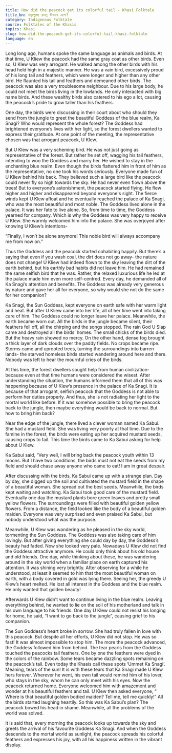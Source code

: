 ```yaml
---
title: How did the peacock get its colorful tail - Khasi Folktale
title_bn: ময়ূরপুচ্ছে রংধনু কীভাবে এলো?
category: Indigenous Folktale
source: Folktales of the Khasis
topics: Khasi
slug: how-did-the-peacock-get-its-colorful-tail-khasi-folktale
language: en
---
```


Long long ago, humans spoke the same language as animals and birds. At that time, U Kliew the peacock had the same gray coat as other birds. Even so, U Klew was very arrogant. He walked among the other birds with his head held high in a majestic manner. He was a vain bird, excessively proud of his long tail and feathers, which were longer and higher than any other bird. He flaunted his tail and feathers and demeaned other birds. The peacock was also a very troublesome neighbour. Due to his large body, he could not meet the birds living in the lowlands. He only interacted with big name birds. And these wealthy birds also catered to his ego a lot, causing the peacock’s pride to grow taller than his feathers.

One day, the birds were discussing in their court about who should they send from the jungle to greet the beautiful Goddess of the blue realm, Ka Snagi? Who would represent the whole forest? The Goddess had brightened everyone’s lives with her light, so the forest dwellers wanted to express their gratitude. At one point of the meeting, the representative chosen was that arrogant peacock, U Klew.

But U Klew was a very scheming bird. He was not just going as representative of the forest. But rather he set off, wagging his tail feathers, intending to woo the Goddess and marry her. He wished to stay in the enchanting blue realm. Even though the birds flattered him in front of him as the representative, no one took his words seriously. Everyone made fun of U Kliew behind his back. They believed such a large bird like the peacock could never fly so high towards the sky. He had never even flown above the trees! But to everyone’s astonishment, the peacock started flying. He flew higher and higher and disappeared beyond everyone's sight. The fierce winds kept U Klew afloat and he eventually reached the palace of Ka Snagi, who was the most beautiful and most noble. The Goddess lived alone in the palace. It was her fate to live alone. So, from time to time, the Goddess yearned for company. Which is why the Goddess was very happy to receive U Klew. She warmly welcomed him into the palace. She was overjoyed after knowing U Kliew’s intentions-

“Finally, I won’t be alone anymore! This noble bird will always accompany me from now on.”

Thus the Goddess and the peacock started cohabiting happily. But there’s a saying that even if you wash coal, the dirt does not go away- the nature does not change! U Kliew had indeed flown to the sky leaving the dirt of the earth behind, but his earthly bad habits did not leave him. He had remained the same selfish bird that he was. Rather, the relaxed luxurious life he led at the palace made him even more self-centred. Every day, he demanded all of Ka Snagi’s attention and benefits. The Goddess was already very generous by nature and gave her all for everyone, so why would she not do the same for her companion?

Ka Snagi, the Sun Goddess, kept everyone on earth safe with her warm light and heat. But after U Kliew came into her life, all of her time went into taking care of him. The Goddess could no longer leave her palace. Meanwhile, the earth became worn out. All the birds in the jungle became silent, their feathers fell off, all the chirping and the songs stopped. The rain God U Slap came and destroyed all the birds’ homes. The small chicks of the birds died. But the heavy rain showed no mercy. On the other hand, dense fog brought a thick layer of dark clouds over the paddy fields. No crops became ripe. Storms came and uprooted trees, turning the surroundings into barren lands- the starved homeless birds started wandering around here and there. Nobody was left to hear the mournful cries of the birds.

At this time, the forest dwellers sought help from human civilization- because even at that time humans were considered the wisest. After understanding the situation, the humans informed them that all of this was happening because of U Klew’s presence in the palace of Ka Snagi. It is because of that arrogant, selfish peacock that the Goddess is not able to perform her duties properly. And thus, she is not radiating her light to the mortal world like before. If it was somehow possible to bring the peacock back to the jungle, then maybe everything would be back to normal. But how to bring him back?

Near the edge of the jungle, there lived a clever woman named Ka Sabui. She had a mustard field. She was living very poorly at that time. Due to the famine in the forest, the birds were eating up her acquired mustard seeds, causing crops to fail. This time the birds came to Ka Sabui asking for help about U Klew.

Ka Sabui said, “Very well, I will bring back the peacock youth within 13 moons. But I have two conditions, the birds must not eat the seeds from my field and should chase away anyone who came to eat! I am in great despair.

After discussing with the birds, Ka Sabui came up with a strange plan. Day by day, she digged up the soil and cultivated the mustard field in the shape of a beautiful woman. She spread out the best seeds. Meanwhile, the birds kept waiting and watching. Ka Sabui took good care of the mustard field. Eventually one day the mustard plants bore green leaves and pretty small yellow flowers. The surroundings were filled with beautiful golden yellow flowers. From a distance, the field looked like the body of a beautiful golden maiden. Everyone was very surprised and even praised Ka Sabui, but nobody understood what was the purpose.

Meanwhile, U Klew was wandering as he pleased in the sky world, tormenting the Sun Goddess. The Goddess was also taking care of him lovingly. But after giving everything she could day by day, the Goddess’s beauty had faded. Now she looked very pale. Nowadays U Klew did not find the Goddess attractive anymore. He could only think about his old house and old friends. One day, while thinking about these, he was wandering around in the sky world when a familiar place on earth captured his attention. It was shining very brightly. After observing for a while he understood, at least it seemed to him that the most beautiful woman on earth, with a body covered in gold was lying there. Seeing her, the greedy U Klew’s heart melted. He lost all interest in the Goddess and the blue realm. He only wanted that golden beauty!

Afterwards U Klew didn’t want to continue living in the blue realm. Leaving everything behind, he wanted to lie on the soil of his motherland and talk in his own language to his friends. One day U Klew could not resist his longing for home, he said, “I want to go back to the jungle”, causing grief to his companion.

The Sun Goddess’s heart broke in sorrow. She had truly fallen in love with this peacock. But despite all her efforts, U Klew did not stop. He was so fast! It was almost impossible to stop him. The more the peacock advanced, the Goddess followed him from behind. The tear pearls from the Goddess touched the peacocks tail feathers. One by one the feathers were dyed in the colors of the rainbow. Some tears became dazzling spots remaining on the peacock’s tail. Even today the Khasis call these spots ‘Ummet Ka Snagi’. Meaning, tears of the sun! It is with these tears that Ka Snagi made U Klew hers forever. Wherever he went, his own tail would remind him of his lover, who stays in the sky, whom he can only meet with his eyes. Now the peacock returned home. Everyone welcomed him with amazement and wonder at his beautiful feathers and tail. U Klew then asked everyone, “ Where is that beautiful golden bodied maiden? Tell me, tell me quickly!” All the birds started laughing heartily. So this was Ka Sabui’s plan? The peacock bowed his head in shame. Meanwhile, all the problems of the world was solved.

It is said that, every morning the peacock looks up towards the sky and greets the arrival of his favourite Goddess Ka Snagi. And when the Goddess descends to the mortal world as sunlight, the peacock spreads his colorful feathers and expresses his joy, with all his happiness written in the vibrant display.
